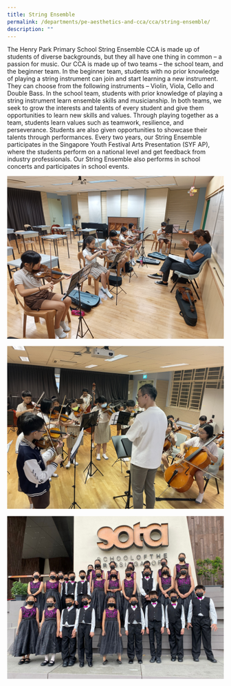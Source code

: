 ```yaml
---
title: String Ensemble
permalink: /departments/pe-aesthetics-and-cca/cca/string-ensemble/
description: ""
---
```

The Henry Park Primary School String Ensemble CCA is made up of students of diverse backgrounds, but they all have one thing in common – a passion for music. 
Our CCA is made up of two teams – the school team, and the beginner team. In the beginner team, students with no prior knowledge of playing a string instrument can join and start learning a new instrument. They can choose from the following instruments – Violin, Viola, Cello and Double Bass. In the school team, students with prior knowledge of playing a string instrument learn ensemble skills and musicianship. In both teams, we seek to grow the interests and talents of every student and give them opportunities to learn new skills and values. Through playing together as a team, students learn values such as teamwork, resilience, and perseverance.
Students are also given opportunities to showcase their talents through performances. Every two years, our String Ensemble participates in the Singapore Youth Festival Arts Presentation (SYF AP), where the students perform on a national level and get feedback from industry professionals. Our String Ensemble also performs in school concerts and participates in school events.

![](/images/beginner%20team.jpg)

![](/images/school%20team.jpg)

![](/images/syf%202022.jpeg)
